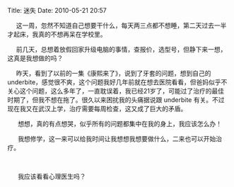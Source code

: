 Title: 迷失
Date: 2010-05-21 20:57

<p> &nbsp;&nbsp; &nbsp; 这一周，忽然不知道自己想要干什么，每天两三点都不想睡，第二天过去一半才起床，我真的不想再呆在学校里。 </p> 
<p>&nbsp;&nbsp; &nbsp; 前几天，总想着放假回家升级电脑的事情，查报价，选型号，但静下来一想，这真是我想做的吗？</p> 
<p>&nbsp;&nbsp; &nbsp; 昨天，看到了以前的一集《康熙来了》，说到了牙套的问题，想到自己的underbite，感觉很不爽，这个问题我好几年前就在想去医院看看，但爸妈似乎不关心这个问题，这么多年了，一直耽误着，我已经21岁了，可能过了治疗的最佳时期了，但我不想在拖了。很久以来困扰我的头痛据说跟 underbite 有关。不过现在我又在武汉上学，治疗需要每周检查，这又成了巨大的矛盾。</p> 
<p>&nbsp;&nbsp; &nbsp; &nbsp;想想，真的有点想哭，似乎所有的问题都集中在我的身上，我应该怎么办！</p> 
<p>&nbsp;&nbsp; &nbsp; &nbsp;我想修学，这一来可以给我时间让我想想我想要做什么，二来也可以开始治疗。</p> 
<p>&nbsp;&nbsp; &nbsp; &nbsp;</p> 
<p>&nbsp;&nbsp; &nbsp; &nbsp;我应该看看心理医生吗？</p>
